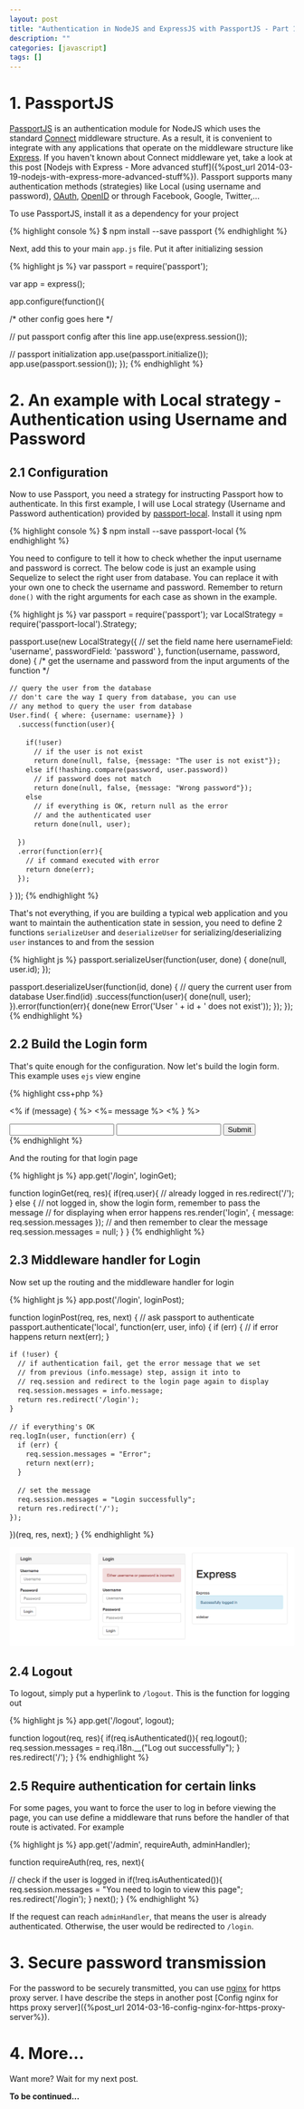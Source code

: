 ```yaml
---
layout: post
title: "Authentication in NodeJS and ExpressJS with PassportJS - Part 1"
description: ""
categories: [javascript]
tags: []
---
```



# 1. PassportJS

[PassportJS](http://passportjs.org/) is an authentication module for NodeJS
which uses the standard [Connect](http://www.senchalabs.org/connect/) middleware
structure. As a result, it is convenient to integrate with any applications that
operate on the middleware structure like [Express](http://expressjs.com/). If
you haven't known about Connect middleware yet, take a look at this post
[Nodejs with Express - More advanced stuff]({%post_url 2014-03-19-nodejs-with-express-more-advanced-stuff%}).
Passport supports many authentication methods (strategies) like Local (using
username and password), [OAuth](http://oauth.net/), [OpenID](http://openid.net/)
or through Facebook, Google, Twitter,...

To use PassportJS, install it as a dependency for your project

{% highlight console %}
$ npm install --save passport
{% endhighlight %}

Next, add this to your main `app.js` file. Put it after initializing session

{% highlight js %}
var passport = require('passport');

var app = express();

app.configure(function(){

  /* other config goes here */

  // put passport config after this line
  app.use(express.session());

  // passport initialization
  app.use(passport.initialize());
  app.use(passport.session());
});
{% endhighlight %}

<!-- more -->

# 2. An example with Local strategy - Authentication using Username and Password

## 2.1 Configuration

Now to use Passport, you need a strategy for instructing Passport how to
authenticate. In this first example, I will use Local strategy (Username and
Password authentication) provided by
[passport-local](https://github.com/jaredhanson/passport-local). Install it
using npm

{% highlight console %}
$ npm install --save passport-local
{% endhighlight %}

You need to configure to tell it how to check whether the input username and password
is correct. The below code is just an example using Sequelize to select the
right user from database. You can replace it with your own one to check the
username and password. Remember to return `done()` with the right arguments for
each case as shown in the example.

{% highlight js %}
var passport = require('passport');
var LocalStrategy = require('passport-local').Strategy;

passport.use(new LocalStrategy({
    // set the field name here
    usernameField: 'username',
    passwordField: 'password'
  },
  function(username, password, done) {
    /* get the username and password from the input arguments of the function */

    // query the user from the database
    // don't care the way I query from database, you can use
    // any method to query the user from database
    User.find( { where: {username: username}} )
      .success(function(user){
      
        if(!user)
          // if the user is not exist
          return done(null, false, {message: "The user is not exist"});
        else if(!hashing.compare(password, user.password))
          // if password does not match
          return done(null, false, {message: "Wrong password"});
        else
          // if everything is OK, return null as the error
          // and the authenticated user
          return done(null, user);
        
      })
      .error(function(err){
        // if command executed with error
        return done(err);
      });
  }
));
{% endhighlight %}

That's not everything, if you are building a typical web application and you
want to maintain the authentication state in session, you need to define 2
functions `serializeUser` and `deserializeUser` for serializing/deserializing
`user` instances to and from the session

{% highlight js %}
passport.serializeUser(function(user, done) {
  done(null, user.id);
});

passport.deserializeUser(function(id, done) {
  // query the current user from database
  User.find(id)
    .success(function(user){
        done(null, user);
    }).error(function(err){
        done(new Error('User ' + id + ' does not exist'));
    });
});
{% endhighlight %}

## 2.2 Build the Login form

That's quite enough for the configuration. Now let's build the login form. This
example uses `ejs` view engine

{% highlight css+php %}
<!-- display the error message here -->
<% if (message) { %>
<%= message %>
<% } %>

<!-- submit to /login -->
<form action="/login" method="post">
	<input type="text" id="username" name="username">
	<input type="password" id="password" name="password">
	<button type="submit">Submit</button>
</form>
{% endhighlight %}

And the routing for that login page

{% highlight js %}
app.get('/login', loginGet);

function loginGet(req, res){
  if(req.user){
    // already logged in
    res.redirect('/');
  } else {
    // not logged in, show the login form, remember to pass the message
    // for displaying when error happens
    res.render('login', { message: req.session.messages });
    // and then remember to clear the message
    req.session.messages = null;
  }
}
{% endhighlight %}

## 2.3 Middleware handler for Login

Now set up the routing and the middleware handler for login

{% highlight js %}
app.post('/login', loginPost);

function loginPost(req, res, next) {
  // ask passport to authenticate
  passport.authenticate('local', function(err, user, info) {
    if (err) {
      // if error happens
      return next(err);
    }
    
    if (!user) {
      // if authentication fail, get the error message that we set
      // from previous (info.message) step, assign it into to
      // req.session and redirect to the login page again to display
      req.session.messages = info.message;
      return res.redirect('/login');
    }

    // if everything's OK
    req.logIn(user, function(err) {
      if (err) {
        req.session.messages = "Error";
        return next(err);
      }

      // set the message
      req.session.messages = "Login successfully";
      return res.redirect('/');
    });
    
  })(req, res, next);
}
{% endhighlight %}

![Alt Text](/files/2014-03-29-authentication-in-nodejs-and-expressjs-with-passportjs-part-1/login.png)

## 2.4 Logout

To logout, simply put a hyperlink to `/logout`. This is the function for logging
out

{% highlight js %}
app.get('/logout', logout);

function logout(req, res){
  if(req.isAuthenticated()){
    req.logout();
    req.session.messages = req.i18n.__("Log out successfully");
  }
    res.redirect('/');
}
{% endhighlight %}

## 2.5 Require authentication for certain links

For some pages, you want to force the user to log in before viewing the page,
you can use define a middleware that runs before the handler of that route is
activated. For example

{% highlight js %}
app.get('/admin', requireAuth, adminHandler);

function requireAuth(req, res, next){

  // check if the user is logged in
  if(!req.isAuthenticated()){
    req.session.messages = "You need to login to view this page";
    res.redirect('/login');
  }
  next();
}
{% endhighlight %}

If the request can reach `adminHandler`, that means the user is already
authenticated. Otherwise, the user would be redirected to `/login`.

# 3. Secure password transmission

For the password to be securely transmitted, you can use [nginx](http://nginx.org/)
for https proxy server. I have describe the steps in another post
[Config nginx for https proxy server]({%post_url 2014-03-16-config-nginx-for-https-proxy-server%}).

# 4. More...

Want more? Wait for my next post.

**To be continued...**
